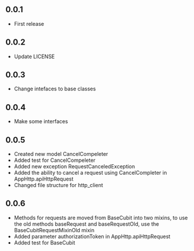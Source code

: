## 0.0.1

* First release

## 0.0.2

* Update LICENSE

## 0.0.3

* Change intefaces to base classes

## 0.0.4

* Make some interfaces

## 0.0.5

* Created new model CancelCompeleter
* Added test for CancelCompeleter
* Added new exception RequestCanceledException
* Added the ability to cancel a request using CancelCompleter in AppHttp.apiHttpRequest
* Changed file structure for http_client

## 0.0.6

* Methods for requests are moved from BaseCubit into two mixins, to use the old methods baseRequest and baseRequestOld, use the BaseCubitRequestMixinOld mixin
* Added parameter authorizationToken in AppHttp.apiHttpRequest
* Added test for BaseCubit
